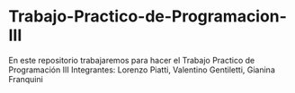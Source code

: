 # Trabajo-Practico-de-Programacion-III
En este repositorio trabajaremos para hacer el Trabajo Practico de Programación III  Integrantes: Lorenzo Piatti, Valentino Gentiletti, Gianina Franquini
